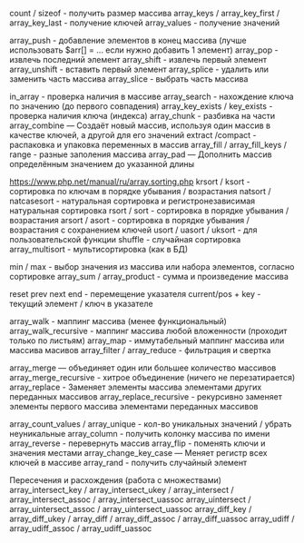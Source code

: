 count / sizeof - получить размер массива
array_keys / array_key_first / array_key_last - получение ключей
array_values - получение значений

array_push - добавление элементов в конец массива (лучше использовать $arr[] = ... если нужно добавить 1 элемент)
array_pop - извлечь последний элемент
array_shift - извлечь первый элемент
array_unshift - вставить первый элемент
array_splice - удалить или заменить часть массива
array_slice - выбрать часть массива

in_array - проверка наличия в массиве
array_search - нахождение ключа по значению (до первого совпадения)
array_key_exists / key_exists - проверка наличия ключа (индекса)
array_chunk - разбивка на части
array_combine — Создаёт новый массив, используя один массив в качестве ключей, а другой для его значений
extract /compact - распаковка и упаковка переменных в массив
array_fill / array_fill_keys / range - разные заполения массива
array_pad — Дополнить массив определённым значением до указанной длины

https://www.php.net/manual/ru/array.sorting.php
krsort / ksort - сортировка по ключам в порядке убывания / возрастания
natsort / natcasesort - натуральная сортировка и регистронезависимая натуральная сортировка
rsort / sort - сортировка в порядке убывания / возрастания
arsort / asort - сортировка в порядке убывания / возрастания с сохранением ключей
usort / uasort / uksort - для пользовательской функции
shuffle - случайная сортировка
array_multisort - мультисортировка (как в БД)

min / max - выбор значения из массива или набора элементов, согласно сортировке
array_sum / array_product - сумма и произведение массива

reset prev next end - перемещение указателя
current/pos + key - текущий элемент / ключ в указателе

array_walk - маппинг массива (менее функциональный)
array_walk_recursive - маппинг массива любой вложенности (проходит только по листьям)
array_map - иммутабельный маппинг массива или массива масивов
array_filter / array_reduce - фильтрация и свертка

array_merge — объединяет один или большее количество массивов
array_merge_recursive - хитрое объединение (ничего не перезатирается)
array_replace - Заменяет элементы массива элементами других переданных массивов
array_replace_recursive - рекурсивно заменяет элементы первого массива элементами переданных массивов

array_count_values / array_unique - кол-во уникальных значений / убрать неуникальные
array_column - получить колонку массива по имени
array_reverse - перевернуть массив
array_flip - поменять ключи и значения местами
array_change_key_case — Меняет регистр всех ключей в массиве
array_rand - получить случайный элемент

Пересечения и расхождения (работа с множествами)
array_intersect_key / array_intersect_ukey / array_intersect / array_intersect_assoc / array_intersect_uassoc
array_uintersect / array_uintersect_assoc / array_uintersect_uassoc
array_diff_key / array_diff_ukey / array_diff / array_diff_assoc / array_diff_uassoc
array_udiff / array_udiff_assoc / array_udiff_uassoc
